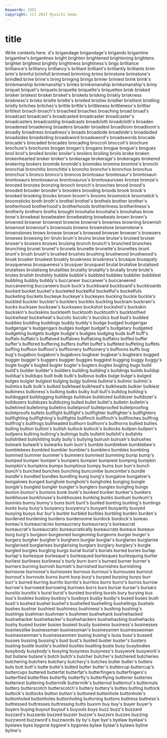 ```yaml
---
Keywords: 2351 
Copyright: (C) 2017 Ryuichi Ueda
---
```


# title

Write contents here.
d's brigandage brigandage's brigands brigantine brigantine's brigantines bright brighten brightened
brightening brightens brighter brightest brightly brightness brightness's brigs brilliance brilliance's
brilliancy brilliancy's brilliant brilliant's brilliantly brilliants brim brim's brimful brimfull
brimmed brimming brims brimstone brimstone's brindled brine brine's bring bringing
brings brinier briniest brink brink's brinkmanship brinkmanship's brinks brinksmanship brinksmanship's
briny briquet briquet's briquets briquette briquette's briquettes brisk brisked brisker
briskest brisket brisket's briskets brisking briskly briskness briskness's brisks bristle
bristle's bristled bristles bristlier bristliest bristling bristly britches britches's brittle
brittle's brittleness brittleness's brittler brittlest broach broach's broached broaches broaching
broad broad's broadcast broadcast's broadcasted broadcaster broadcaster's broadcasters broadcasting broadcasts
broadcloth broadcloth's broaden broadened broadening broadens broader broadest broadloom broadloom's
broadly broadness broadness's broads broadside broadside's broadsided broadsides broadsiding broadsword
broadsword's broadswords brocade brocade's brocaded brocades brocading broccoli broccoli's brochure
brochure's brochures brogan brogan's brogans brogue brogue's brogues broil broil's
broiled broiler broiler's broilers broiling broils broke broken brokenhearted broker
broker's brokerage brokerage's brokerages brokered brokering brokers bromide bromide's bromides
bromine bromine's bronchi bronchial bronchitis bronchitis's broncho broncho's bronchos bronchus
bronchus's bronco bronco's broncos brontosaur brontosaur's brontosauri brontosaurs brontosaurus brontosaurus's
brontosauruses bronze bronze's bronzed bronzes bronzing brooch brooch's brooches brood
brood's brooded brooder brooder's brooders brooding broods brook brook's brooked
brooking brooks broom broom's brooms broomstick broomstick's broomsticks broth broth's
brothel brothel's brothels brother brother's brotherhood brotherhood's brotherhoods brotherliness brotherliness's
brotherly brothers broths brought brouhaha brouhaha's brouhahas brow brow's browbeat
browbeaten browbeating browbeats brown brown's browned browner brownest brownie brownie's
brownies browning brownish brownout brownout's brownouts browns brownstone brownstone's brownstones
brows browse browse's browsed browser browser's browsers browses browsing brr
bruin bruin's bruins bruise bruise's bruised bruiser bruiser's bruisers bruises
bruising brunch brunch's brunched brunches brunching brunet brunet's brunets brunette
brunette's brunettes brunt brunt's brush brush's brushed brushes brushing brushwood
brushwood's brusk brusker bruskest bruskly bruskness bruskness's brusque brusquely brusqueness
brusqueness's brusquer brusquest brutal brutalise brutalised brutalises brutalising brutalities brutality
brutality's brutally brute brute's brutes brutish brutishly bubble bubble's bubbled
bubbles bubblier bubbliest bubbling bubbly bubbly's buccaneer buccaneer's buccaneered buccaneering
buccaneers buck buck's buckboard buckboard's buckboards bucked bucket bucket's bucketed
bucketful bucketful's bucketfuls bucketing buckets buckeye buckeye's buckeyes bucking buckle
buckle's buckled buckler buckler's bucklers buckles buckling buckram buckram's bucks
bucksaw bucksaw's bucksaws buckshot buckshot's buckskin buckskin's buckskins buckteeth bucktooth
bucktooth's bucktoothed buckwheat buckwheat's bucolic bucolic's bucolics bud bud's budded
buddies budding buddings buddy buddy's budge budged budgerigar budgerigar's budgerigars
budges budget budget's budgetary budgeted budgeting budgets budgie budgie's budgies
budging buds buff buff's buffalo buffalo's buffaloed buffaloes buffaloing buffalos
buffed buffer buffer's buffered buffering buffers buffet buffet's buffeted buffeting
buffets buffing buffoon buffoon's buffoonery buffoonery's buffoons buffs bug bug's
bugaboo bugaboo's bugaboos bugbear bugbear's bugbears bugged bugger bugger's buggers
buggier buggies buggiest bugging buggy buggy's bugle bugle's bugled bugler
bugler's buglers bugles bugling bugs build build's builder builder's builders
building building's buildings builds buildup buildup's buildups built bulb bulb's
bulbous bulbs bulge bulge's bulged bulges bulgier bulgiest bulging bulgy
bulimia bulimia's bulimic bulimic's bulimics bulk bulk's bulked bulkhead bulkhead's
bulkheads bulkier bulkiest bulkiness bulkiness's bulking bulks bulky bull bull's
bulldog bulldog's bulldogged bulldogging bulldogs bulldoze bulldozed bulldozer bulldozer's bulldozers
bulldozes bulldozing bulled bullet bullet's bulletin bulletin's bulletined bulletining bulletins
bulletproof bulletproofed bulletproofing bulletproofs bullets bullfight bullfight's bullfighter bullfighter's bullfighters
bullfighting bullfighting's bullfights bullfinch bullfinch's bullfinches bullfrog bullfrog's bullfrogs bullheaded
bullhorn bullhorn's bullhorns bullied bullies bulling bullion bullion's bullish bullock
bullock's bullocks bullpen bullpen's bullpens bullring bullring's bullrings bulls bullshit
bullshit's bullshits bullshitted bullshitting bully bully's bullying bulrush bulrush's bulrushes
bulwark bulwark's bulwarks bum bum's bumble bumblebee bumblebee's bumblebees bumbled
bumbler bumbler's bumblers bumbles bumbling bummed bummer bummer's bummers bummest
bumming bump bump's bumped bumper bumper's bumpers bumpier bumpiest bumping
bumpkin bumpkin's bumpkins bumps bumptious bumpy bums bun bun's bunch
bunch's bunched bunches bunching buncombe buncombe's bundle bundle's bundled bundles
bundling bung bung's bungalow bungalow's bungalows bunged bunghole bunghole's bungholes
bunging bungle bungle's bungled bungler bungler's bunglers bungles bungling bungs
bunion bunion's bunions bunk bunk's bunked bunker bunker's bunkers bunkhouse
bunkhouse's bunkhouses bunking bunks bunkum bunkum's bunnies bunny bunny's buns
bunt bunt's bunted bunting bunting's buntings bunts buoy buoy's buoyancy
buoyancy's buoyant buoyantly buoyed buoying buoys bur bur's burble burbled
burbles burbling burden burden's burdened burdening burdens burdensome burdock burdock's
bureau bureau's bureaucracies bureaucracy bureaucracy's bureaucrat bureaucrat's bureaucratic bureaucratically bureaucrats
bureaus bureaux burg burg's burgeon burgeoned burgeoning burgeons burger burger's
burgers burgher burgher's burghers burglar burglar's burglaries burglarise burglarised burglarises
burglarising burglars burglary burglary's burgle burgled burgles burgling burgs burial
burial's burials buried buries burlap burlap's burlesque burlesque's burlesqued burlesques
burlesquing burlier burliest burliness burliness's burly burn burn's burned burner
burner's burners burning burnish burnish's burnished burnishes burnishing burnoose burnoose's
burnooses burnous burnous's burnouses burnout burnout's burnouts burns burnt burp
burp's burped burping burps burr burr's burred burring burrito burrito's
burritos burro burro's burros burrow burrow's burrowed burrowing burrows burrs
burs bursar bursar's bursars bursitis bursitis's burst burst's bursted bursting
bursts bury burying bus bus's busbies busboy busboy's busboys busby
busby's bused buses bush bush's bushed bushel bushel's bushelled bushelling
bushellings bushels bushes bushier bushiest bushiness bushiness's bushing bushing's bushings
bushman bushman's bushmen bushwhack bushwhacked bushwhacker bushwhacker's bushwhackers bushwhacking bushwhacks
bushy busied busier busies busiest busily business business's businesses businesslike
businessman businessman's businessmen businesswoman businesswoman's businesswomen busing busing's buss buss's
bussed busses bussing bussing's bust bust's busted buster buster's busters
busting bustle bustle's bustled bustles bustling busts busy busybodies busybody
busybody's busying busyness busyness's busywork busywork's but butane butane's butch
butch's butcher butcher's butchered butcheries butchering butchers butchery butchery's butches
butler butler's butlers buts butt butt's butte butte's butted butter
butter's buttercup buttercup's buttercups buttered butterfat butterfat's butterfingers butterfingers's butterflied
butterflies butterfly butterfly's butterflying butterier butteries butteriest buttering buttermilk buttermilk's
butternut butternut's butternuts butters butterscotch butterscotch's buttery buttery's buttes butting
buttock buttock's buttocks button button's buttoned buttonhole buttonhole's buttonholed buttonholes
buttonholing buttoning buttons buttress buttress's buttressed buttresses buttressing butts buxom
buy buy's buyer buyer's buyers buying buyout buyout's buyouts buys
buzz buzz's buzzard buzzard's buzzards buzzed buzzer buzzer's buzzers buzzes
buzzing buzzword buzzword's buzzwords by by's bye bye's byelaw byelaw's
byelaws byes bygone bygone's bygones bylaw bylaw's bylaws byline byline's
